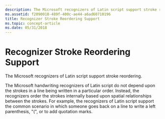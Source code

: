 ```yaml
---
description: The Microsoft recognizers of Latin script support stroke reordering.The Microsoft handwriting recognizers of Latin script do not depend upon the strokes in a line being written in a particular order.
ms.assetid: f2090018-489f-400c-ae44-a6ad60710196
title: Recognizer Stroke Reordering Support
ms.topic: concept-article
ms.date: 05/31/2018
---
```


# Recognizer Stroke Reordering Support

The Microsoft recognizers of Latin script support stroke reordering.

The Microsoft handwriting recognizers of Latin script do not depend upon the strokes in a line being written in a particular order. Instead, the recognizers order the strokes internally based upon spatial relationships between the strokes. For example, the recognizers of Latin script support the common scenario in which someone goes back on a line to write a left parenthesis, "(", or to add quotation marks.

 

 



